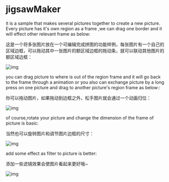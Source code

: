 # jigsawMaker

it is a sample that makes several pictures together to create a new picture.
Every picture has it's own region as a frame ,we can drag one border and it will effect other relevant frame  as below:

这是一个将多张图片放在一个可编辑完成拼图的功能样例，每张图片有一个自己的区域边框，可以拖动其中一张图片的额区域边框的拖动条，就可以联动其他图片的额区域边框：

 ![img](https://github.com/yishuinanfeng/jigsawMaker/blob/master/gif/%E5%A4%9A%E5%9B%BE%E8%81%94%E5%8A%A8.gif) 
 
  you can drag picture to where is out of the region frame and it will go back to the frame through a animation 
  or you also can exchange picture by a long press on one picture and drag to another picture's region frame as below::
  
  你可以拖动图片，如果拖动到边框之外，松手图片就会通过一个动画归位：
  
   ![img](https://github.com/yishuinanfeng/jigsawMaker/blob/master/gif/%E5%B0%86%E5%9B%BE%E7%89%87%E6%BB%91%E5%87%BA%E5%8C%BA%E5%9F%9F%E6%9D%BE%E6%89%8B%E5%BC%B9%E7%B0%A7%E5%BC%8F%E5%BD%92%E4%BD%8D.gif) 
   
   
  of course,rotate your picture and change the dimension of the frame of picture is basic:
  
  当然也可以旋转图片和调节图片边框的尺寸：
  
   ![img](https://github.com/yishuinanfeng/jigsawMaker/blob/master/gif/%E4%BA%A4%E6%8D%A2%E5%9B%BE%E7%89%87%E5%92%8C%E6%97%8B%E8%BD%AC.gif) 
   
 
  
  add some effect as filter to picture is better:
  
  添加一些滤镜效果会使图片看起来更好哦~
  
   ![img](https://github.com/yishuinanfeng/jigsawMaker/blob/master/gif/%E8%B0%83%E8%BE%B9%E6%A1%86%EF%BC%8C%E6%97%8B%E8%BD%AC%EF%BC%8C%E5%8A%A0%E6%BB%A4%E9%95%9C.gif) 
  

